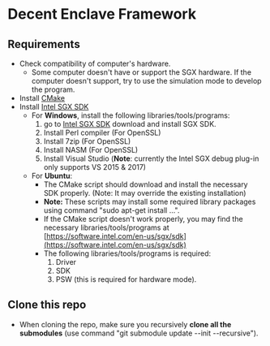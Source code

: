 # Decent Enclave Framework

## Requirements
- Check compatibility of computer's hardware. 
  - Some computer doesn't have or support the SGX hardware. If the computer doesn't support, try to use the simulation mode to develop the program.
- Install [CMake](https://cmake.org/download/)
- Install [Intel SGX SDK](https://software.intel.com/en-us/sgx/sdk)
  - For **Windows**, install the following libraries/tools/programs:
    1. go to [Intel SGX SDK](https://software.intel.com/en-us/sgx/sdk) download and install SGX SDK.
    2. Install Perl compiler (For OpenSSL)
    3. Install 7zip (For OpenSSL)
    4. Install NASM (For OpenSSL)
    5. Install Visual Studio (**Note**: currently the Intel SGX debug plug-in only supports VS 2015 & 2017)
  - For **Ubuntu**:
    - The CMake script should download and install the necessary SDK properly. (Note: It may override the existing installation)
    - **Note:** These scripts may install some required library packages using command "sudo apt-get install ...".
    - If the CMake script doesn't work properly, you may find the necessary libraries/tools/programs at [https://software.intel.com/en-us/sgx/sdk](https://software.intel.com/en-us/sgx/sdk)
    - The following libraries/tools/programs is required:
      1. Driver
      2. SDK
      3. PSW (this is required for hardware mode).

## Clone this repo
- When cloning the repo, make sure you recursively __**clone all the submodules**__ (use command "git submodule update --init --recursive").

